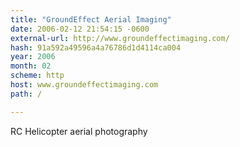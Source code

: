```yaml
---
title: "GroundEffect Aerial Imaging"
date: 2006-02-12 21:54:15 -0600
external-url: http://www.groundeffectimaging.com/
hash: 91a592a49596a4a76786d1d4114ca004
year: 2006
month: 02
scheme: http
host: www.groundeffectimaging.com
path: /

---
```


RC Helicopter aerial photography
